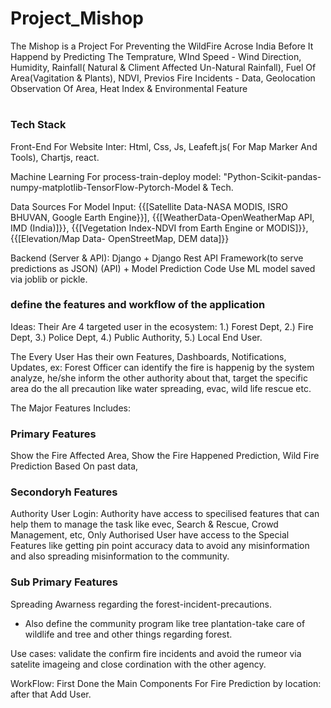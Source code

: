 # Project_Mishop

The Mishop is a Project For Preventing the WildFire Acrose India Before It Happend by Predicting The Temprature, WInd Speed - Wind Direction, Humidity, Rainfall( Natural &amp; Climent Affected Un-Natural Rainfall), Fuel Of Area(Vagitation &amp; Plants), NDVI, Previos Fire Incidents - Data, Geolocation Observation Of Area, Heat Index &amp; Environmental Feature

#

<h3> Tech Stack </h3>

Front-End For Website Inter: Html, Css, Js, Leafeft.js( For Map Marker And Tools), Chartjs, react.

Machine Learning For process-train-deploy model: "Python-Scikit-pandas-numpy-matplotlib-TensorFlow-Pytorch-Model & Tech.

Data Sources For Model Input: {{[Satellite Data-NASA MODIS, ISRO BHUVAN, Google Earth Engine}}], {{[WeatherData-OpenWeatherMap API, IMD (India)]}}, {{[Vegetation Index-NDVI from Earth Engine or MODIS]}}, {{[Elevation/Map Data-	OpenStreetMap, DEM data]}}

Backend (Server & API): Django + Django Rest API Framework(to serve predictions as JSON) (API) + Model Prediction Code Use ML model saved via joblib or pickle.

<h3> define the features and workflow of the application </h3>
Ideas: Their Are 4 targeted user in the ecosystem: 
1.) Forest Dept, 
2.) Fire Dept, 
3.) Police Dept, 
4.) Public Authority, 
5.) Local End User.

The Every User Has their own Features, Dashboards, Notifications, Updates, ex: Forest Officer can identify the fire is happenig by the system analyze, he/she inform the other authority about that, target the specific area do the all precaution like water spreading, evac, wild life rescue etc.

The Major Features Includes:

### <h3> Primary Features</h3>

Show the Fire Affected Area, Show the Fire Happened Prediction,
Wild Fire Prediction Based On past data,

### <h3> Secondoryh Features</h3>

Authority User Login: Authority have access to specilised features that can help them to manage the task like evec, Search & Rescue, Crowd Management, etc,
Only Authorised User have access to the Special Features like getting pin point accuracy data to avoid any misinformation and also spreading misinformation to the community.

### <h3> Sub Primary Features</h3>

Spreading Awarness regarding the forest-incident-precautions.

- Also define the community program like tree plantation-take care of wildlife and tree and other things regarding forest.

Use cases: validate the confirm fire incidents and avoid the rumeor via satelite imageing and close cordination with the other agency.

WorkFlow: First Done the Main Components For Fire Prediction by location: after that Add User.
